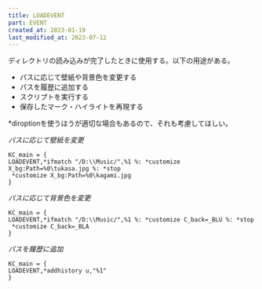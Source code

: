 ```yaml
---
title: LOADEVENT
part: EVENT
created_at: 2023-01-19
last_modified_at: 2023-07-12
---
```

ディレクトリの読み込みが完了したときに使用する。以下の用途がある。

- パスに応じて壁紙や背景色を変更する
- パスを履歴に追加する
- スクリプトを実行する
- 保存したマーク・ハイライトを再現する

*diroptionを使うほうが適切な場合もあるので、それも考慮してほしい。

_パスに応じて壁紙を変更_

```text
KC_main = {
LOADEVENT,*ifmatch "/D:\\Music/",%1 %: *customize X_bg:Path=%0\tukasa.jpg %: *stop
 *customize X_bg:Path=%0\kagami.jpg
}
```

_パスに応じて背景色を変更_

```text
KC_main = {
LOADEVENT,*ifmatch "/D:\\Music/",%1 %: *customize C_back=_BLU %: *stop
 *customize C_back=_BLA
}
```

_パスを履歴に追加_

```text
KC_main = {
LOADEVENT,*addhistory u,"%1"
}
```
